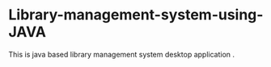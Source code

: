 # Library-management-system-using-JAVA
This is java based library management system desktop application .
